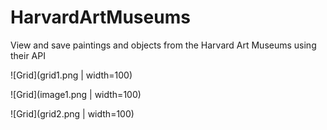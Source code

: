 # HarvardArtMuseums
View and save paintings and objects from the Harvard Art Museums using their API

![Grid](grid1.png | width=100)

![Grid](image1.png | width=100)

![Grid](grid2.png | width=100)
